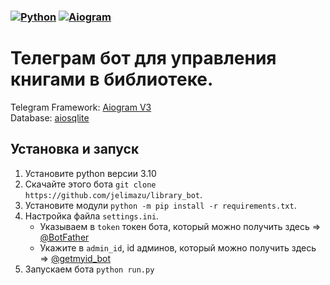 ### [![Python](https://img.shields.io/badge/Python-3.10-blue)](https://www.python.org/downloads/release/python-399/)  [![Aiogram](https://img.shields.io/badge/aiogram-3.3.0-blue)](https://pypi.org/project/aiogram/)

# Телеграм бот для управления книгами в библиотеке. 

Telegram Framework: [Aiogram V3](https://github.com/aiogram)   
Database: [aiosqlite]([https://www.sqlite.org](https://github.com/omnilib/aiosqlite))

## Установка и запуск

1. Установите python версии 3.10
2. Скачайте этого бота `git clone https://github.com/jelimazu/library_bot`.
3. Установите модули `python -m pip install -r requirements.txt`.
4. Настройка файла `settings.ini`.
    * Указываем в `token` токен бота, который можно получить здесь => [@BotFather](https://t.me/BOTFATHER)
    * Укажите в `admin_id`, id админов, который можно получить здесь => [@getmyid_bot](https://t.me/getmyid_bot)
5. Запускаем бота `python run.py`
